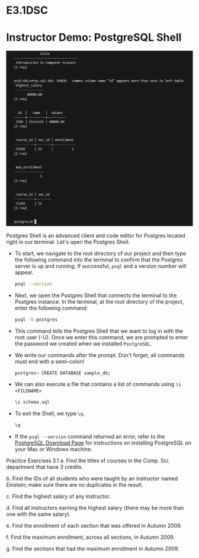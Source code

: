 # E3.1DSC

# Instructor Demo: PostgreSQL Shell


![Output](image.png)


Postgres Shell is an advanced client and code editor for Postgres located right in our terminal. Let's open the Postgres Shell.

* To start, we navigate to the root directory of our project and then type the following command into the terminal to confirm that the Postgres server is up and running. If successful, `psql` and a version number will appear.

  ```sh
  psql --version
  ```

* Next, we open the Postgres Shell that connects the terminal to the Postgres instance. In the terminal, at the root directory of the project, enter the following command:

  ```sh
  psql -U postgres
  ```

* This command tells the Postgres Shell that we want to log in with the root user (-U). Once we enter this command, we are prompted to enter the password we created when we installed `PostgreSQL`.

* We write our commands after the prompt. Don't forget, all commands must end with a semi-colon!

  ```sh
  postgres> CREATE DATABASE sample_db;
  ```

* We can also execute a file that contains a list of commands using `\i <FILENAME>`

  ```sh
  \i schema.sql
  ```

* To exit the Shell, we type `\q`.

  ```sh
  \q
  ```

* If the `psql --version` command returned an error, refer to the [PostgreSQL Download Page](https://www.postgresql.org/download/) for instructions on installing PostgreSQL on your Mac or Windows machine.



Practice Exercises 3.1
a.
Find the titles of courses in the Comp. Sci. department that have 3 credits.

b.
Find the IDs of all students who were taught by an instructor named Einstein; make sure there are no duplicates in the result.

c.
Find the highest salary of any instructor.

d.
Find all instructors earning the highest salary (there may be more than one with the same salary).

e.
Find the enrollment of each section that was offered in Autumn 2009.

f.
Find the maximum enrollment, across all sections, in Autumn 2009.

g.
Find the sections that had the maximum enrollment in Autumn 2009.